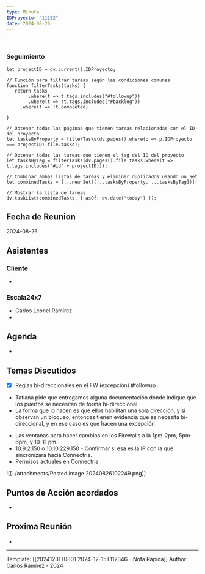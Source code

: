```yaml
---
type: Minuta
IDProyecto: "11152"
date: 2024-08-26
---
```

`

### Seguimiento

```dataviewjs
let projectID = dv.current().IDProyecto;

// Función para filtrar tareas según las condiciones comunes
function filterTasks(tasks) {
   return tasks
        .where(t => t.tags.includes("#followup"))
        .where(t => !t.tags.includes("#backlog"))
     .where(t => !t.completed)
        
}

// Obtener todas las páginas que tienen tareas relacionadas con el ID del proyecto
let tasksByProperty = filterTasks(dv.pages().where(p => p.IDProyecto === projectID).file.tasks);

// Obtener todas las tareas que tienen el tag del ID del proyecto
let tasksByTag = filterTasks(dv.pages().file.tasks.where(t => t.tags.includes("#id" + projectID)));

// Combinar ambas listas de tareas y eliminar duplicados usando un Set
let combinedTasks = [...new Set([...tasksByProperty, ...tasksByTag])];

// Mostrar la lista de tareas
dv.taskList(combinedTasks, { asOf: dv.date("today") });
 ```
## Fecha de Reunion
2024-08-26

## Asistentes

### Cliente
* 
### Escala24x7
- Carlos Leonel Ramírez
-  

## Agenda
* 
## Temas Discutidos
- [x] Reglas bi-direccionales en el FW (excepción) #followup
*  Tatiana pide que entregamos alguna documentación donde indique que los puertos se necesitan de forma bi-direccional
* La forma que lo hacen es que ellos habilitan una sola dirección, y si observan un bloqueo, entonces tienen evidencia que se necesita bi-direccional, y en ese caso es que hacen una excepción
- Las ventanas para hacer cambios en los Firewalls a la 1pm-2pm, 5pm-6pm, y 10-11 pm.
- 10.9.2.150 o 10.10.229.150 - Confirmar si esa es la IP con la que sincronizara hacia Connectria.
- Permisos actuales en Connectria

![[../attachments/Pasted image 20240826102249.png]]
## Puntos de Acción acordados
- 

## Proxima Reunión
*   

---
Template: [[20241231T0801 2024-12-15T112346 - Nota Rápida]]
Author: Carlos Ramírez - 2024

